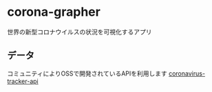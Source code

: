 # corona-grapher
世界の新型コロナウイルスの状況を可視化するアプリ

## データ
コミュニティによりOSSで開発されているAPIを利用します
[coronavirus-tracker-api](https://github.com/ExpDev07/coronavirus-tracker-api)
